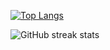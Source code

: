 [![Top Langs](https://github-readme-stats.vercel.app/api/top-langs/?username=Twiggiermaen21)](https://github.com/anuraghazra/github-readme-stats)

![GitHub streak stats](https://streak-stats.demolab.com/?user=Twiggiermaen21)  
